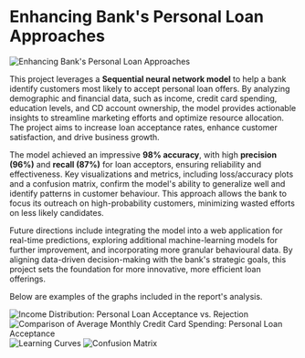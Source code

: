 # Enhancing Bank's Personal Loan Approaches

![Enhancing Bank's Personal Loan Approaches](https://github.com/yildiramdsa/enhancing_banks_personal_loan_approaches/blob/main/images/enhancing_banks_personal_loan_approaches.png)

This project leverages a **Sequential neural network model** to help a bank identify customers most likely to accept personal loan offers. By analyzing demographic and financial data, such as income, credit card spending, education levels, and CD account ownership, the model provides actionable insights to streamline marketing efforts and optimize resource allocation. The project aims to increase loan acceptance rates, enhance customer satisfaction, and drive business growth.

The model achieved an impressive **98% accuracy**, with high **precision (96%)** and **recall (87%)** for loan acceptors, ensuring reliability and effectiveness. Key visualizations and metrics, including loss/accuracy plots and a confusion matrix, confirm the model's ability to generalize well and identify patterns in customer behaviour. This approach allows the bank to focus its outreach on high-probability customers, minimizing wasted efforts on less likely candidates.

Future directions include integrating the model into a web application for real-time predictions, exploring additional machine-learning models for further improvement, and incorporating more granular behavioural data. By aligning data-driven decision-making with the bank's strategic goals, this project sets the foundation for more innovative, more efficient loan offerings.

Below are examples of the graphs included in the report's analysis.

![Income Distribution: Personal Loan Acceptance vs. Rejection](https://github.com/yildiramdsa/enhancing_banks_personal_loan_approaches/blob/main/images/income_distribution_personal_loan_acceptance_vs_rejection.png)
![Comparison of Average Monthly Credit Card Spending: Personal Loan Acceptance](https://github.com/yildiramdsa/enhancing_banks_personal_loan_approaches/blob/main/images/comparison_of_average_monthly_credit_card_spending_personal_loan_acceptance.png)
![Learning Curves](https://github.com/yildiramdsa/enhancing_banks_personal_loan_approaches/blob/main/images/learning_curves.png)
![Confusion Matrix](https://github.com/yildiramdsa/enhancing_banks_personal_loan_approaches/blob/main/images/confusion_matrix.png)
